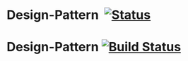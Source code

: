 # Design-Pattern  [![Status](https://52.187.3.12:8443/buildStatus/icon?job=Test%20Project&.png)](https://52.187.3.12:8443/job/Test%20Project/lastBuild/console)
# Design-Pattern  [![Build Status](http://52.187.3.12:9090/job/Test%20Project/badge/icon)](http://52.187.3.12:9090/job/Test%20Project/lastBuild/console) 

